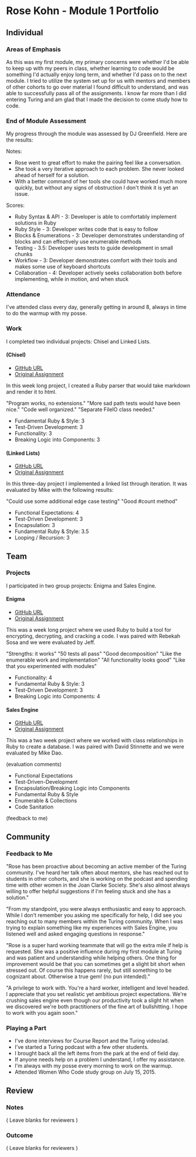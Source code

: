 # Rose Kohn - Module 1 Portfolio

## Individual

### Areas of Emphasis

As this was my first module, my primary concerns were whether I'd be able to keep up with my peers in class, whether learning to code would be something I'd actually enjoy long term, and whether I'd pass on to the next module.  I tried to utilize the system set up for us with mentors and members of other cohorts to go over material I found difficult to understand, and was able to successfully pass all of the assignments.  I know far more than I did entering Turing and am glad that I made the decision to come study how to code.

### End of Module Assessment

My progress through the module was assessed by DJ Greenfield.  Here are the results:

Notes:

* Rose went to great effort to make the pairing feel like a conversation.
* She took a very iterative approach to each problem. She never looked ahead of herself for a solution.
* With a better command of her tools she could have worked much more quickly, but without any signs of obstruction I don't think it is yet an issue.

Scores:

* Ruby Syntax & API - 3: Developer is able to comfortably implement solutions in Ruby
* Ruby Style - 3: Developer writes code that is easy to follow
* Blocks & Enumerations - 3: Developer demonstrates understanding of blocks and can effectively use enumerable methods
* Testing - 3.5: Developer uses tests to guide development in small chunks
* Workflow - 3: Developer demonstrates comfort with their tools and makes some use of keyboard shortcuts
* Collaboration - 4: Developer actively seeks collaboration both before implementing, while in motion, and when stuck

### Attendance

I've attended class every day, generally getting in around 8, always in time to do the warmup with my posse.

### Work

I completed two individual projects: Chisel and Linked Lists.

#### (Chisel)

* [GitHub URL](https://github.com/roseak/Chisel)
* [Original Assignment](https://github.com/turingschool/curriculum/blob/master/source/projects/chisel.markdown)

In this week long project, I created a Ruby parser that would take markdown and render it to html.

"Program works, no extensions."
"More sad path tests would have been nice."
"Code well organized."
"Separate FileIO class needed."

* Fundamental Ruby & Style: 3
* Test-Driven Development: 3
* Functionality: 3
* Breaking Logic into Components: 3

#### (Linked Lists)

* [GitHub URL](https://github.com/roseak/linked_list)
* [Original Assignment](https://github.com/turingschool/challenges/blob/master/linked_lists.markdown)

In this three-day project I implemented a linked list through iteration. It was evaluated by Mike with the following results:

"Could use some additional edge case testing"
"Good #count method"

* Functional Expectations: 4
* Test-Driven Development: 3
* Encapsulation: 3
* Fundamental Ruby & Style: 3.5
* Looping / Recursion: 3

## Team

### Projects

I participated in two group projects: Enigma and Sales Engine.

#### Enigma

* [GitHub URL](https://github.com/rebekahsosa/enigma)
* [Original Assignment](https://github.com/turingschool/curriculum/blob/master/source/projects/enigma.markdown)

This was a week long project where we used Ruby to build a tool for encrypting, decrypting, and cracking a code.  I was paired with Rebekah Sosa and we were evaluated by Jeff.

"Strengths: it works"
"50 tests all pass"
"Good decomposition"
"Like the enumerable work and implementation"
"All functionality looks good"
"Like that you experimented with modules"

* Functionality: 4
* Fundamental Ruby & Style: 3
* Test-Driven Development: 3
* Breaking Logic into Components: 4

#### Sales Engine

* [GitHub URL](https://github.com/roseak/sales_engine)
* [Original Assignment](https://github.com/turingschool/curriculum/blob/master/source/projects/sales_engine.markdown)

This was a two week project where we worked with class relationships in Ruby to create a database.  I was paired with David Stinnette and we were evaluated by Mike Dao.

(evaluation comments)

* Functional Expectations
* Test-Driven-Development
* Encapsulation/Breaking Logic into Components
* Fundamental Ruby & Style
* Enumerable & Collections
* Code Sanitation

(feedback to me)

## Community

### Feedback to Me

"Rose has been proactive about becoming an active member of the Turing community. I've heard her talk often about mentors, she has reached out to students in other cohorts, and she is working on the podcast and spending time with other women in the Joan Clarke Society. She's also almost always willing to offer helpful suggestions if I'm feeling stuck and she has a solution."

"From my standpoint, you were always enthusiastic and easy to approach. While I don’t remember you asking me specifically for help, I did see you reaching out to many members within the Turing community. When I was trying to explain something like my experiences with Sales Engine, you listened well and asked engaging questions in response."

"Rose is a super hard working teammate that will go the extra mile if help is requested. She was a positive influence during my first module at Turing and was patient and understanding while helping others. One thing for improvement would be that you can sometimes get a slight bit short when stressed out. Of course this happens rarely, but still something to be cognizant about. Otherwise a true gem! (no pun intended)."

"A privilege to work with. You're a hard worker, intelligent and level headed. I appreciate that you set realistic yet ambitious project expectations. We're crushing sales engine even though our productivity took a slight hit when we discovered we're both practitioners of the fine art of bullshitting. I hope to work with you again soon."

### Playing a Part

* I've done interviews for Course Report and the Turing video/ad.
* I've started a Turing podcast with a few other students.
* I brought back all the left items from the park at the end of field day.
* If anyone needs help on a problem I understand, I offer my assistance.
* I'm always with my posse every morning to work on the warmup.
* Attended Women Who Code study group on July 15, 2015.

## Review

### Notes

( Leave blanks for reviewers )

### Outcome

( Leave blanks for reviewers )
